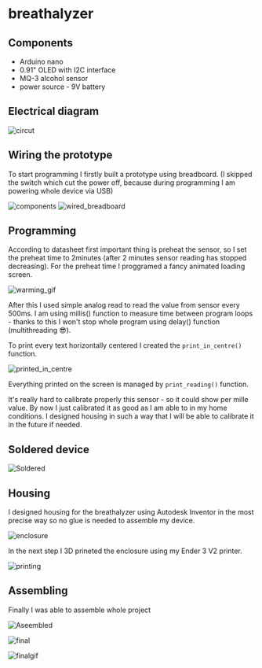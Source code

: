 # breathalyzer
## Components
- Arduino nano
- 0.91" OLED with I2C interface
- MQ-3 alcohol sensor
- power source - 9V battery

## Electrical diagram

![circut](images/schematic.png)



## Wiring the prototype
To start programming I firstly built a prototype using breadboard. (I skipped the switch which cut the power off, because during programming I am powering whole device via USB)

![components](images/components.jpg)
![wired_breadboard](images/wired_prototype.jpg)

## Programming

According to datasheet first important thing is preheat the sensor, so I set the preheat time to 2minutes (after 2 minutes sensor reading has stopped decreasing).
For the preheat time I proggramed a fancy animated loading screen.

![warming_gif](images/warming_screen.gif)

After this I used simple analog read to read the value from sensor every 500ms. I am using millis() function to measure time between program loops - thanks to this I won't stop whole program using delay() function (multithreading 😎).

To print every text horizontally centered I created the `print_in_centre()` function.

![printed_in_centre](images/printed_text.png)

Everything printed on the screen is managed by `print_reading()` function.

It's really hard to calibrate properly this sensor - so it could show per mille value. By now I just calibrated it as good as I am able to in my home conditions. I designed housing in such a way that I will be able to calibrate it in the future if needed.

## Soldered device

![Soldered](images/Soldered.jpg)


## Housing

I designed housing for the breathalyzer using Autodesk Inventor in the most precise way so no glue is needed to assemble my device.

![enclosure](images/enclosure.png)

In the next step I 3D prineted the enclosure using my Ender 3 V2 printer.

![printing](images/prineted_enclosure.jpg)

## Assembling

Finally I was able to assemble whole project

![Aseembled](images/Assembled.jpg)

![final](images/final_design.jpg)

![finalgif](images/finalgif.gif)